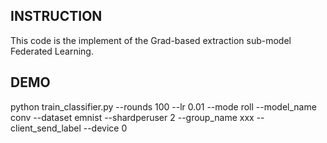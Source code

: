 ## INSTRUCTION
This code is the implement of the Grad-based extraction sub-model Federated Learning.

## DEMO
python train_classifier.py --rounds 100 --lr 0.01 --mode roll --model_name conv --dataset emnist --shardperuser 2 --group_name xxx --client_send_label --device 0

